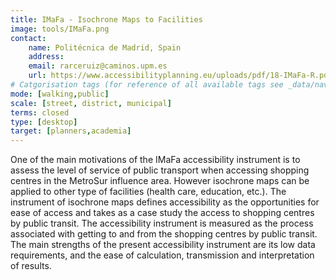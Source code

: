 ```yaml
---
title: IMaFa - Isochrone Maps to Facilities 
image: tools/IMaFa.png
contact:
    name: Politécnica de Madrid, Spain
    address: 
    email: rarceruiz@caminos.upm.es
    url: https://www.accessibilityplanning.eu/uploads/pdf/18-IMaFa-R.pdf 
# Catgorisation tags (for reference of all available tags see _data/navigation_tools.yml file):
mode: [walking,public]
scale: [street, district, municipal]
terms: closed
type: [desktop]
target: [planners,academia]
---
```


One of the main motivations of the IMaFa accessibility instrument is to assess the level of service of public transport when accessing shopping centres in the MetroSur influence area. However isochrone maps can be applied to other type of facilities (health care, education, etc.). The instrument of isochrone maps defines accessibility as the opportunities for ease of access and takes as a case study the access to shopping centres by public transit. The accessibility instrument is measured as the process associated with getting to and from the shopping centres by public transit. The main strengths of the present accessibility instrument are its low data requirements, and the ease of calculation, transmission and interpretation of results.
